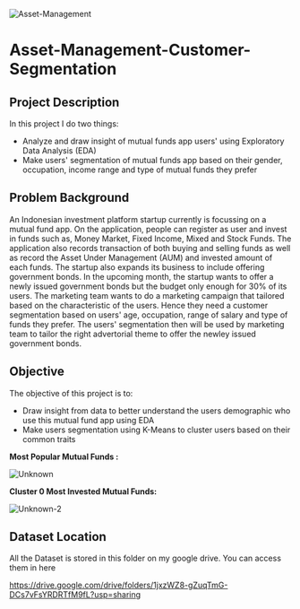 ![Asset-Management](https://user-images.githubusercontent.com/108880724/211131286-1f81c892-f188-486b-91a1-49374d23e302.jpg)



# Asset-Management-Customer-Segmentation

## Project Description
In this project I do two things:
  - Analyze and draw insight of mutual funds app users' using Exploratory Data Analysis (EDA)
  - Make users' segmentation of mutual funds app based on their gender, occupation, income range and type of mutual funds they prefer

## Problem Background
An Indonesian investment platform startup currently is focussing on a mutual fund app. On the application, people can register as user and invest in funds such as, Money Market, Fixed Income, Mixed and Stock Funds. The application also records transaction of both buying and selling funds as well as record the Asset Under Management (AUM) and invested amount of each funds. The startup also expands its business to include offering government bonds. In the upcoming month, the startup wants to offer a newly issued government bonds but the budget only enough for 30% of its users. The marketing team wants to do a marketing campaign that tailored based on the characteristic of the users. Hence they need a customer segmentation based on users' age, occupation, range of salary and type of funds they prefer. The users' segmentation then will be used by marketing team to tailor the right advertorial theme to offer the newley issued government bonds.

## Objective
The objective of this project is to:
  - Draw insight from data to better understand the users demographic who use this mutual fund app using EDA
  - Make users segmentation using K-Means to cluster users based on their common traits

**Most Popular Mutual Funds :**
  
  ![Unknown](https://user-images.githubusercontent.com/108880724/211131545-c7630827-382c-4796-b927-187a9491a168.png)

**Cluster 0 Most Invested Mutual Funds:**

  ![Unknown-2](https://user-images.githubusercontent.com/108880724/211133350-299eb6aa-8e34-46f0-a7ef-c592c6c8a895.png)



## Dataset Location
All the Dataset is stored in this folder on my google drive. You can access them in here

https://drive.google.com/drive/folders/1jxzWZ8-gZuqTmG-DCs7vFsYRDRTfM9fL?usp=sharing



